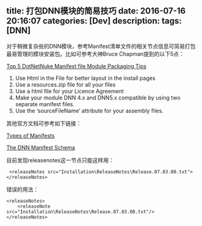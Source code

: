 title: 打包DNN模块的简易技巧
date: 2016-07-16 20:16:07
categories: [Dev]
description:
tags: [DNN]
---

对于稍微复杂些的DNN模块，参考Manifest清单文件的相关节点信息可简易打包最易管理的模块安装包。比如可参考大神Bruce Chapman提到的以下5点：

[Top 5 DotNetNuke Manifest file Module Packaging Tips](http://www.ifinity.com.au/Blog/EntryId/89/Top-5-DotNetNuke-Manifest-file-Module-Packaging-Tips)

1. Use Html in the File for better layout in the install pages
2. Use a resources.zip file for all your files
3. Use a html file for your Licence Agreement
4. Make your module DNN 4.x and DNN5.x compatible by using two separate manifest files.
5. Use the ‘sourceFileName’ attribute for your assembly files.

其他官方文档可参考如下链接：

[Types of Manifests](http://www.dnnsoftware.com/wiki/manifests)

[The DNN Manifest Schema](http://www.dnnsoftware.com/docs/designers/extensions/dnn-manifest-schema.html)

目前发现releasenotes这一节点只能这样用：

     <releaseNotes src="Installation\ReleaseNotes\Release.07.03.00.txt"></releaseNotes>

错误的用法：

    <releaseNotes>
        <releaseNote src="Installation\ReleaseNotes\Release.07.03.00.txt"/>
    </releaseNotes>
